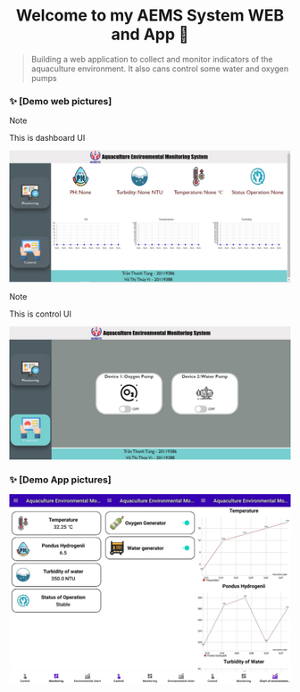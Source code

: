 <h1 align="center">Welcome to my AEMS System WEB and App 👋</h1>

> Building a web application to collect and monitor indicators of the aquaculture environment. It also cans control some water and oxygen pumps

### ✨ [Demo web pictures]
> [!NOTE]
> This is dashboard UI

![pic_0](https://github.com/thanhtung386/AEMS-System/blob/main/web/Image/Dashboard-UI.jpg)

> [!NOTE]
> This is control UI

![pic_1](https://github.com/thanhtung386/AEMS-System/blob/main/web/Image/Control-UI.jpg)
### ✨ [Demo App pictures]
![alt text](image.png)